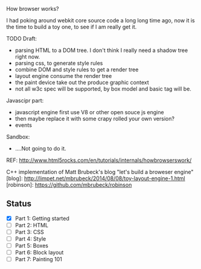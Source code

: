 How browser works?

I had poking around webkit core source code a long long time ago, 
now it is the time to build a toy one, to see if I am really get it.


TODO Draft:

* parsing HTML to a DOM tree. I don't think I really need a shadow tree right now.
* parsing css, to generate style rules
* combine DOM and style rules to get a render tree
* layout engine consume the render tree
* the paint device take out the produce graphic context
* not all w3c spec will be supported, by box model and basic tag will be.

Javascipr part:

* javascript engine first use V8 or other open souce js engine
* then maybe replace it with some crapy rolled your own version?
* events

Sandbox:
* ....Not going to do it.

REF:
http://www.html5rocks.com/en/tutorials/internals/howbrowserswork/

C++ implementation of Matt Brubeck's blog "let's build a broweser engine"
[blog]: http://limpet.net/mbrubeck/2014/08/08/toy-layout-engine-1.html
[robinson]: https://github.com/mbrubeck/robinson


Status
------
- [x] Part 1: Getting started
- [ ] Part 2: HTML
- [ ] Part 3: CSS
- [ ] Part 4: Style
- [ ] Part 5: Boxes
- [ ] Part 6: Block layout 
- [ ] Part 7: Painting 101